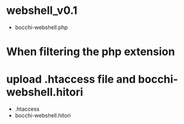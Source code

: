 # webshell_v0.1

- bocchi-webshell.php

# When filtering the php extension
# upload .htaccess file and bocchi-webshell.hitori
- .htaccess
- bocchi-webshell.hitori

